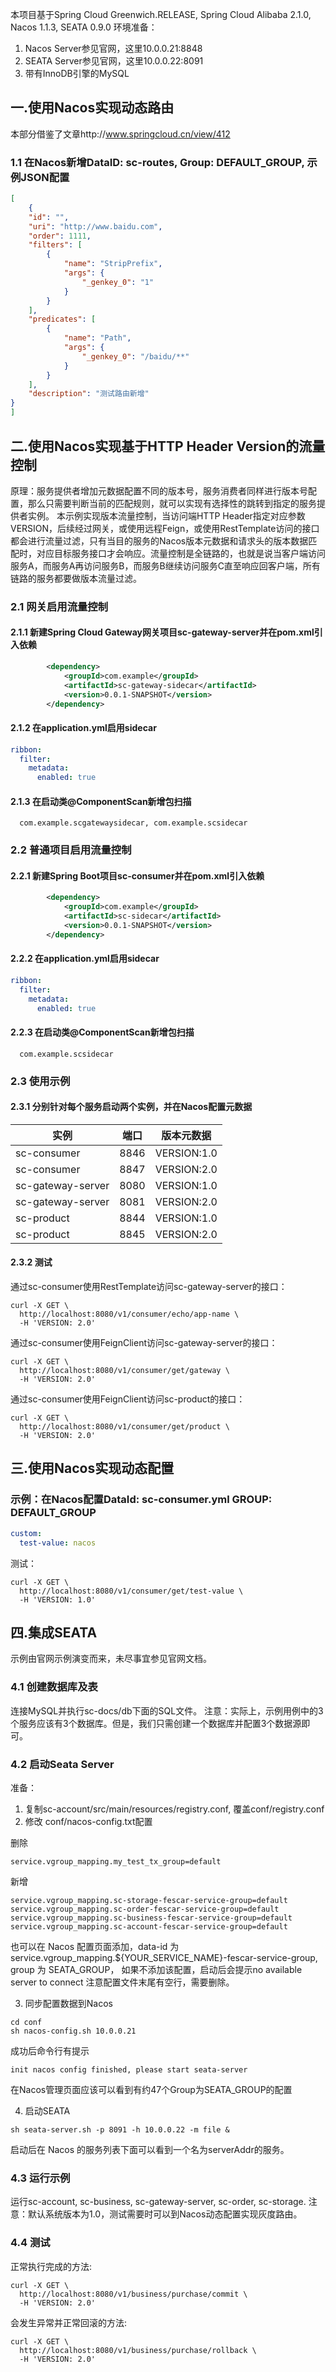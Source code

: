 本项目基于Spring Cloud Greenwich.RELEASE, Spring Cloud Alibaba 2.1.0, Nacos 1.1.3, SEATA 0.9.0
环境准备：
  1. Nacos Server参见官网，这里10.0.0.21:8848
  2. SEATA Server参见官网，这里10.0.0.22:8091
  3. 带有InnoDB引擎的MySQL

## 一.使用Nacos实现动态路由

本部分借鉴了文章http://www.springcloud.cn/view/412

### 1.1 在Nacos新增DataID: sc-routes, Group: DEFAULT_GROUP, 示例JSON配置

```json
[
    {
    "id": "",
    "uri": "http://www.baidu.com",
    "order": 1111,
    "filters": [
        {
            "name": "StripPrefix",
            "args": {
                "_genkey_0": "1"
            }
        }
    ],
    "predicates": [
        {
            "name": "Path",
            "args": {
                "_genkey_0": "/baidu/**"
            }
        }
    ],
    "description": "测试路由新增"
}
]
```

## 二.使用Nacos实现基于HTTP Header Version的流量控制

原理：服务提供者增加元数据配置不同的版本号，服务消费者同样进行版本号配置，那么只需要判断当前的匹配规则，就可以实现有选择性的跳转到指定的服务提供者实例。
本示例实现版本流量控制，当访问端HTTP Header指定对应参数VERSION，后续经过网关，或使用远程Feign，或使用RestTemplate访问的接口都会进行流量过滤，只有当目的服务的Nacos版本元数据和请求头的版本数据匹配时，对应目标服务接口才会响应。流量控制是全链路的，也就是说当客户端访问服务A，而服务A再访问服务B，而服务B继续访问服务C直至响应回客户端，所有链路的服务都要做版本流量过滤。

### 2.1 网关启用流量控制

#### 2.1.1 新建Spring Cloud Gateway网关项目sc-gateway-server并在pom.xml引入依赖

```xml
		<dependency>
			<groupId>com.example</groupId>
			<artifactId>sc-gateway-sidecar</artifactId>
			<version>0.0.1-SNAPSHOT</version>
		</dependency>
```

#### 2.1.2 在application.yml启用sidecar

```yaml
ribbon:
  filter:
    metadata:
      enabled: true
```

#### 2.1.3 在启动类@ComponentScan新增包扫描

```text
  com.example.scgatewaysidecar, com.example.scsidecar
```

### 2.2 普通项目启用流量控制

#### 2.2.1 新建Spring Boot项目sc-consumer并在pom.xml引入依赖

```xml
        <dependency>
            <groupId>com.example</groupId>
            <artifactId>sc-sidecar</artifactId>
            <version>0.0.1-SNAPSHOT</version>
        </dependency>
```

#### 2.2.2 在application.yml启用sidecar

```yaml
ribbon:
  filter:
    metadata:
      enabled: true
```

#### 2.2.3 在启动类@ComponentScan新增包扫描

```text
  com.example.scsidecar
```

### 2.3 使用示例

#### 2.3.1 分别针对每个服务启动两个实例，并在Nacos配置元数据


实例 | 端口 | 版本元数据
---- | ---- | ----
sc-consumer | 8846 | VERSION:1.0
sc-consumer | 8847 | VERSION:2.0
sc-gateway-server | 8080 | VERSION:1.0
sc-gateway-server | 8081 | VERSION:2.0
sc-product | 8844 | VERSION:1.0
sc-product | 8845 | VERSION:2.0

#### 2.3.2 测试

通过sc-consumer使用RestTemplate访问sc-gateway-server的接口：
```text
curl -X GET \
  http://localhost:8080/v1/consumer/echo/app-name \
  -H 'VERSION: 2.0' 
```

通过sc-consumer使用FeignClient访问sc-gateway-server的接口：
```text
curl -X GET \
  http://localhost:8080/v1/consumer/get/gateway \
  -H 'VERSION: 2.0' 
```

通过sc-consumer使用FeignClient访问sc-product的接口：
```text
curl -X GET \
  http://localhost:8080/v1/consumer/get/product \
  -H 'VERSION: 2.0' 
```

## 三.使用Nacos实现动态配置

### 示例：在Nacos配置DataId: sc-consumer.yml GROUP: DEFAULT_GROUP 

```yaml
custom:
  test-value: nacos
```

测试：
```text
curl -X GET \
  http://localhost:8080/v1/consumer/get/test-value \
  -H 'VERSION: 1.0' 
```

## 四.集成SEATA

示例由官网示例演变而来，未尽事宜参见官网文档。

### 4.1 创建数据库及表

连接MySQL并执行sc-docs/db下面的SQL文件。
注意：实际上，示例用例中的3个服务应该有3个数据库。但是，我们只需创建一个数据库并配置3个数据源即可。

### 4.2 启动Seata Server

准备：
  1. 复制sc-account/src/main/resources/registry.conf, 覆盖conf/registry.conf
  2. 修改 conf/nacos-config.txt配置

删除
```text
service.vgroup_mapping.my_test_tx_group=default
```  
新增
```text
service.vgroup_mapping.sc-storage-fescar-service-group=default
service.vgroup_mapping.sc-order-fescar-service-group=default
service.vgroup_mapping.sc-business-fescar-service-group=default
service.vgroup_mapping.sc-account-fescar-service-group=default
```
也可以在 Nacos 配置页面添加，data-id 为 service.vgroup_mapping.${YOUR_SERVICE_NAME}-fescar-service-group, group 为 SEATA_GROUP， 如果不添加该配置，启动后会提示no available server to connect
注意配置文件末尾有空行，需要删除。

  3. 同步配置数据到Nacos
  
```text
cd conf
sh nacos-config.sh 10.0.0.21
```

成功后命令行有提示
```text
init nacos config finished, please start seata-server
```

在Nacos管理页面应该可以看到有约47个Group为SEATA_GROUP的配置

  4. 启动SEATA
 
```text
sh seata-server.sh -p 8091 -h 10.0.0.22 -m file &
```
启动后在 Nacos 的服务列表下面可以看到一个名为serverAddr的服务。

### 4.3 运行示例

运行sc-account, sc-business, sc-gateway-server, sc-order, sc-storage.
注意：默认系统版本为1.0，测试需要时可以到Nacos动态配置实现灰度路由。

### 4.4 测试

正常执行完成的方法:
```text
curl -X GET \
  http://localhost:8080/v1/business/purchase/commit \
  -H 'VERSION: 2.0' 
```

会发生异常并正常回滚的方法:
```text
curl -X GET \
  http://localhost:8080/v1/business/purchase/rollback \
  -H 'VERSION: 2.0' 
```

